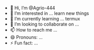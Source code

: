 - 👋 Hi, I’m @Agrio-444
- 👀 I’m interested in ... learn new things 
- 🌱 I’m currently learning ... termux
- 💞️ I’m looking to collaborate on ...
- 📫 How to reach me ...
- 😄 Pronouns: ...
- ⚡ Fun fact: ...

<!---
Agrio-444/Agrio-444 is a ✨ special ✨ repository because its `README.md` (this file) appears on your GitHub profile.
You can click the Preview link to take a look at your changes.
--->
